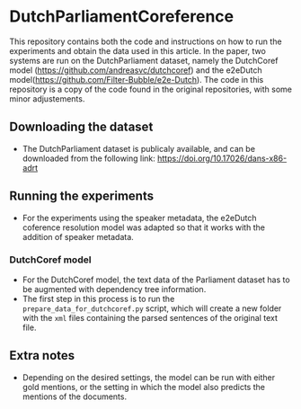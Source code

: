# DutchParliamentCoreference
This repository contains both the code and instructions on how to run the experiments and obtain the data used in this article.
In the paper, two systems are run on the DutchParliament dataset, namely the DutchCoref model (https://github.com/andreasvc/dutchcoref) and the e2eDutch model(https://github.com/Filter-Bubble/e2e-Dutch). The code in this repository is a copy of the code found in the original repositories, with some minor adjustements.

## Downloading the dataset
  - The DutchParliament dataset is publicaly available, and can be downloaded from the following link: https://doi.org/10.17026/dans-x86-adrt
  
  
## Running the experiments
- For the experiments using the speaker metadata, the e2eDutch coference resolution model was adapted so that it works with the addition of speaker metadata.

### DutchCoref model
- For the DutchCoref model, the text data of the Parliament dataset has to be augmented with dependency tree information.
- The first step in this process is to run the `prepare_data_for_dutchcoref.py` script, which will create a new folder with the `xml` files containing the parsed sentences of the original text file.


## Extra notes

- Depending on the desired settings, the model can be run with either gold mentions, or the setting in which the model also predicts the mentions of the documents.
